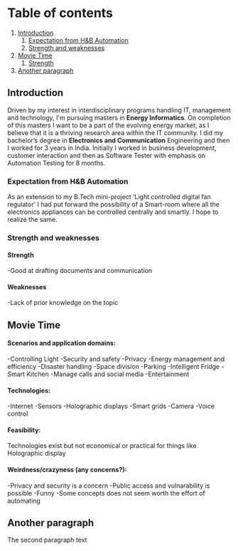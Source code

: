 # Table of contents
1. [Introduction](#introduction)
    1. [Expectation from H&B Automation](#Expectation)
    2. [Strength and weaknesses](#strength)
2. [Movie Time](#movie)
    1. [Strength](#str)
3. [Another paragraph](#paragraph2)

## Introduction <a name="introduction"></a>

Driven by my interest in interdisciplinary programs handling IT, management and technology, I'm pursuing masters in **Energy Informatics**. On completion of this masters I want to be a part of the evolving energy market, as I believe that it is a thriving research area within the IT community. 
I did my bachelor’s degree in **Electronics and Communication** Engineering and then I worked for 3 years in India. Initially I worked in business development, customer interaction and then as Software Tester with emphasis on Automation Testing for 8 months.

### Expectation from H&B Automation <a name="Expectation"></a>
As an extension to my B.Tech mini-project ‘Light controlled digital fan regulator’ I had put forward the possibility of a Smart-room where all the electronics appliances can be controlled centrally and smartly. I hope to realize the same. 

### Strength and weaknesses <a name="strength"></a>

#### Strength
  -Good at drafting documents and communication
  
#### Weaknesses
  -Lack of prior knowledge on the topic

## Movie Time <a name="movie"></a>

#### Scenarios and application domains:
-Controlling Light
-Security and safety
-Privacy
-Energy management and efficiency
-Disaster handling
-Space division 
-Parking
-Intelligent Fridge
-Smart Kitchen
-Manage calls and social media
-Entertainment

#### Technologies:
-Internet
-Sensors
-Holographic displays
-Smart grids
-Camera
-Voice control

#### Feasibility:
Technologies exist but not economical or practical for things like Holographic display 

#### Weirdness/crazyness (any concerns?):
-Privacy and security is a concern
-Public access and vulnarability is possible
-Funny
-Some concepts does not seem worth the effort of automating


## Another paragraph <a name="paragraph2"></a>
The second paragraph text



